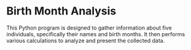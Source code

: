 # Birth Month Analysis
 This Python program is designed to gather information about five individuals, specifically their names and birth months. It then performs various calculations to analyze and present the collected data.
